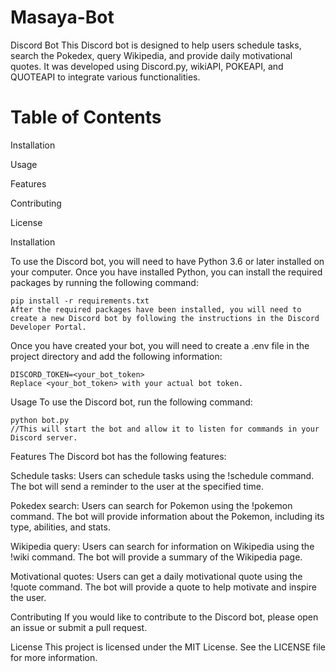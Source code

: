 # Masaya-Bot
Discord Bot
This Discord bot is designed to help users schedule tasks, search the Pokedex, query Wikipedia, and provide daily motivational quotes. It was developed using Discord.py, wikiAPI, POKEAPI, and QUOTEAPI to integrate various functionalities.

# Table of Contents
Installation

Usage

Features

Contributing

License

Installation

To use the Discord bot, you will need to have Python 3.6 or later installed on your computer. Once you have installed Python, you can install the required packages by running the following command:

```
pip install -r requirements.txt
After the required packages have been installed, you will need to create a new Discord bot by following the instructions in the Discord Developer Portal.
```

Once you have created your bot, you will need to create a .env file in the project directory and add the following information:

```
DISCORD_TOKEN=<your_bot_token>
Replace <your_bot_token> with your actual bot token.
```

Usage
To use the Discord bot, run the following command:

```
python bot.py
//This will start the bot and allow it to listen for commands in your Discord server.
```
Features
The Discord bot has the following features:

Schedule tasks: Users can schedule tasks using the !schedule command. The bot will send a reminder to the user at the specified time.

Pokedex search: Users can search for Pokemon using the !pokemon command. The bot will provide information about the Pokemon, including its type, abilities, and stats.

Wikipedia query: Users can search for information on Wikipedia using the !wiki command. The bot will provide a summary of the Wikipedia page.

Motivational quotes: Users can get a daily motivational quote using the !quote command. The bot will provide a quote to help motivate and inspire the user.

Contributing
If you would like to contribute to the Discord bot, please open an issue or submit a pull request.

License
This project is licensed under the MIT License. See the LICENSE file for more information.
